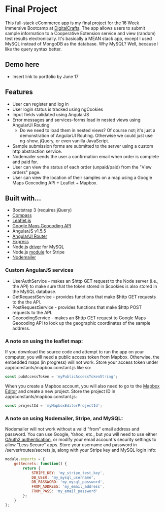# Final Project

This full-stack eCommerce app is my final project for the 16 Week Immersive Bootcamp at [DigitalCrafts](http://digitalcrafts.com). The app allows users to submit sample information to a Cooperative Extension service and view (random) test results electronically. It's basically a MEAN stack app, except I used MySQL instead of MongoDB as the database. Why MySQL? Well, because I like the query syntax better.

## Demo here
* Insert link to portfolio by June 17

## Features
* User can register and log in
* User login status is tracked using ngCookies
* Input fields validated using AngularJS
* Error messages and services-forms load in nested views using AngularUI Routing
	- Do we need to load them in nested views? Of course not; it's just a demonstration of AngularUI Routing. Otherwise we could just use ng-show, jQuery, or even vanilla JavaScript.
* Sample submission forms are submitted to the server using a custom http abstraction service.
* Nodemailer sends the user a confirmation email when order is complete and paid for.
* User can view the status of each order (unpaid/paid) from the "View orders" page.
* User can view the location of their samples on a map using a Google Maps Geocoding API + Leaflet + Mapbox.

## Built with...
* Bootstrap 3 (requires jQuery)
* [Compass](http://compass-style.org/)
* [Leaflet.js](http://leafletjs.com/)
* [Google Maps Geocoding API](https://developers.google.com/maps/documentation/geocoding/start#sample-request)
* AngularJS v1.5.5
* [AngularUI Router](https://github.com/angular-ui/ui-router)
* [Express](http://expressjs.com/)
* Node.js [driver](https://www.npmjs.com/package/mysql) for MySQL
* Node.js [module](https://stripe.com/docs/libraries) for Stripe
* [Nodemailer](http://nodemailer.com/)

### Custom AngularJS services
* UserAuthService - makes an $http GET request to the Node server (i.e., the API) to make sure that the token stored in $cookies is also stored in the MySQL database.
* GetRequestService - provides functions that make $http GET requests to the the API.
* PostRequestService - provides functions that make $http POST requests to the API.
* GeocodingService - makes an $http GET request to Google Maps Geocoding API to look up the geographic coordinates of the sample address.

### A note on using the leaflet map:
If you download the source code and attempt to run the app on your computer, you will need a public access token from Mapbox. Otherwise, the embedded maps (in progress) will not work. Store your access token under app/constants/mapbox.constant.js like so:
```javascript
const pubAccessToken = 'myPublicAccessTokenString';
```
When you create a Mapbox account, you will also need to go to the [Mapbox Editor](https://www.mapbox.com/studio/classic/projects/) and create a new project. Store the project ID in app/constants/mapbox.constant.js:
```javascript
const projectId = 'myMapboxEditorProjectId';
```

### A note on using Nodemailer, Stripe, and MySQL:
Nodemailer will not work without a valid "from" email address and password. You can use Google, Yahoo, etc., but you will need to use either [OAuth2 authentication](https://nodemailer.com/using-gmail/), or modify your email account's security settings to allow "Less Secure" apps. Store your username and password in /server/routes/secrets.js, along with your Stripe key and MySQL login info:
```javascript
module.exports = {
	getSecrets: function() {
		return {
			STRIPE_KEY: 'my_stripe_test_key',
			DB_USER: 'my_mysql_username',
			DB_PASSWORD: 'my_mysql_password',
			FROM_ADDRESS: 'my_email_address',
			FROM_PASS: 'my_email_password'
		};
	}
};
```